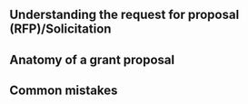 ## Understanding the request for proposal (RFP)/Solicitation
## Anatomy of a grant proposal
## Common mistakes
